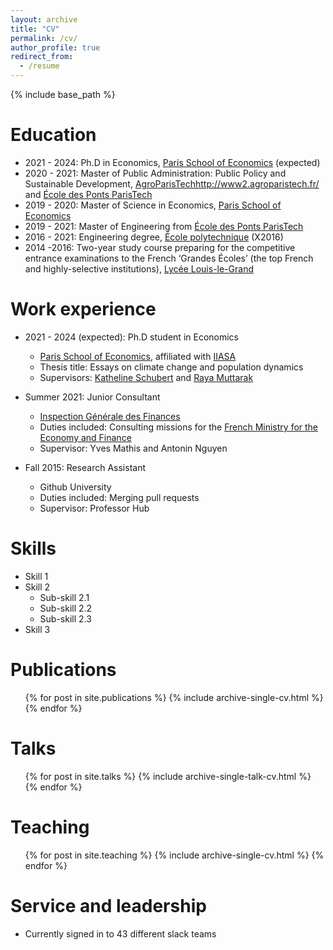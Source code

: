 ```yaml
---
layout: archive
title: "CV"
permalink: /cv/
author_profile: true
redirect_from:
  - /resume
---
```


{% include base_path %}

Education
======
* 2021 - 2024: Ph.D in Economics, [Paris School of Economics](https://www.parisschoolofeconomics.eu/) (expected)
* 2020 - 2021: Master of Public Administration: Public Policy and Sustainable Development, [AgroParisTech]()http://www2.agroparistech.fr/ and [École des Ponts ParisTech](https://www.ecoledesponts.fr/)
* 2019 - 2020: Master of Science in Economics, [Paris School of Economics](https://www.parisschoolofeconomics.eu/)
* 2019 - 2021: Master of Engineering from [École des Ponts ParisTech](https://www.ecoledesponts.fr/)
* 2016 - 2021: Engineering degree, [École polytechnique](https://www.polytechnique.edu/) (X2016)
* 2014 -2016: Two-year study course preparing for the competitive entrance examinations to the French ‘Grandes Écoles’ (the top French and highly-selective institutions), [Lycée Louis-le-Grand](https://www.louislegrand.fr/)

Work experience
======
* 2021 - 2024 (expected): Ph.D student in Economics
  * [Paris School of Economics](https://www.parisschoolofeconomics.eu/), affiliated with [IIASA](https://iiasa.ac.at/)
  * Thesis title: Essays on climate change and population dynamics
  * Supervisors: [Katheline Schubert](https://www.parisschoolofeconomics.eu/fr/schubert-katheline/) and [Raya Muttarak](https://iiasa.ac.at/web/home/research/researchPrograms/WorldPopulation/Staff/Raya-Muttarak.en.html)
* Summer 2021: Junior Consultant
  * [Inspection Générale des Finances](https://www.igf.finances.gouv.fr/sites/igf/accueil.html)
  * Duties included: Consulting missions for the [French Ministry for the Economy and Finance](https://www.economie.gouv.fr/welcome-to-the-french-ministry-for-the-economy-and-finance)
  * Supervisor: Yves Mathis and Antonin Nguyen

* Fall 2015: Research Assistant
  * Github University
  * Duties included: Merging pull requests
  * Supervisor: Professor Hub
  
Skills
======
* Skill 1
* Skill 2
  * Sub-skill 2.1
  * Sub-skill 2.2
  * Sub-skill 2.3
* Skill 3

Publications
======
  <ul>{% for post in site.publications %}
    {% include archive-single-cv.html %}
  {% endfor %}</ul>
  
Talks
======
  <ul>{% for post in site.talks %}
    {% include archive-single-talk-cv.html %}
  {% endfor %}</ul>
  
Teaching
======
  <ul>{% for post in site.teaching %}
    {% include archive-single-cv.html %}
  {% endfor %}</ul>
  
Service and leadership
======
* Currently signed in to 43 different slack teams
